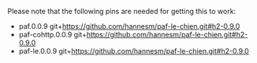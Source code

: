 Please note that the following pins are needed for getting this to work:
- paf.0.0.9 git+https://github.com/hannesm/paf-le-chien.git#h2-0.9.0
- paf-cohttp.0.0.9 git+https://github.com/hannesm/paf-le-chien.git#h2-0.9.0
- paf-le.0.0.9 git+https://github.com/hannesm/paf-le-chien.git#h2-0.9.0
